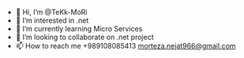 - 👋 Hi, I’m @TeKk-MoRi
- 👀 I’m interested in .net
- 🌱 I’m currently learning Micro Services
- 💞️ I’m looking to collaborate on .net project
- 📫 How to reach me +989108085413 morteza.nejat966@gmail.com

<!---
TeKk-MoRi/TeKk-MoRi is a ✨ special ✨ repository because its `README.md` (this file) appears on your GitHub profile.
You can click the Preview link to take a look at your changes.
--->
